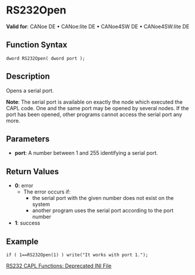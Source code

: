 # RS232Open

**Valid for**: CANoe DE • CANoe:lite DE • CANoe4SW DE • CANoe4SW:lite DE

## Function Syntax

```
dword RS232Open( dword port );
```

## Description

Opens a serial port.

**Note**: The serial port is available on exactly the node which executed the CAPL code. One and the same port may be opened by several nodes. If the port has been opened, other programs cannot access the serial port any more.

## Parameters

- **port**: A number between 1 and 255 identifying a serial port.

## Return Values

- **0**: error
  - The error occurs if:
    - the serial port with the given number does not exist on the system
    - another program uses the serial port according to the port number
- **1**: success

## Example

```plaintext
if ( 1==RS232Open(1) ) write("It works with port 1.");
```

[RS232 CAPL Functions: Deprecated INI File](../CAPLfunctionsRS232DeprecatedIniFiles.md)
